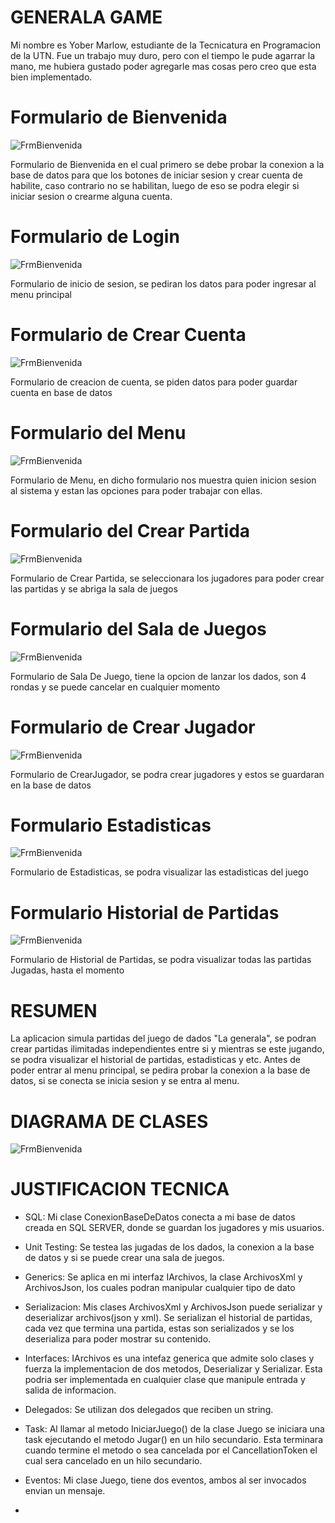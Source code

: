 # GENERALA GAME
Mi nombre es Yober Marlow, estudiante de la Tecnicatura en 
Programacion de la UTN. Fue un trabajo muy duro, pero con el tiempo le pude agarrar la mano, me hubiera gustado
poder agregarle mas cosas pero creo que esta bien implementado.
# Formulario de Bienvenida
![FrmBienvenida](./Imagenes/FrmBienvenida.png)

Formulario de Bienvenida en el cual primero se debe probar la conexion a la base de datos para que los botones de iniciar sesion y crear cuenta de habilite, caso contrario no se habilitan,
luego de eso se podra elegir si iniciar sesion o crearme alguna cuenta.

 # Formulario de Login
![FrmBienvenida](./Imagenes/FrmLogin.png)

Formulario de inicio de sesion, se pediran los datos para poder ingresar al menu principal

 # Formulario de Crear Cuenta
![FrmBienvenida](./Imagenes/FrmCrearCuenta.png)

Formulario de creacion de cuenta, se piden datos para poder guardar cuenta en base de datos

 # Formulario del Menu
![FrmBienvenida](./Imagenes/FrmMenu.png)

Formulario de Menu, en dicho formulario nos muestra quien inicion sesion al sistema y estan las opciones para poder trabajar con ellas.

 # Formulario del Crear Partida
![FrmBienvenida](./Imagenes/FrmSeleccionarJugadores.png)

Formulario de Crear Partida, se seleccionara los jugadores para poder crear las partidas y se abriga la sala de juegos

 # Formulario del Sala de Juegos
![FrmBienvenida](./Imagenes/FrmSalaDeJuego.png)

Formulario de Sala De Juego, tiene la opcion de lanzar los dados, son 4 rondas y se puede cancelar en cualquier momento


 # Formulario de Crear Jugador
![FrmBienvenida](./Imagenes/FrmCrearJugador.png)

Formulario de CrearJugador, se podra crear jugadores y estos se guardaran en la base de datos

 # Formulario Estadisticas
![FrmBienvenida](./Imagenes/FrmEstadisticas.png)

Formulario de Estadisticas, se podra visualizar las estadisticas del juego

 # Formulario Historial de Partidas
![FrmBienvenida](./Imagenes/FrmHitorial.png)

Formulario de Historial de Partidas, se podra visualizar todas las partidas Jugadas, hasta el momento

# RESUMEN

La aplicacion simula partidas del juego de dados "La generala", se podran crear partidas ilimitadas independientes entre si y mientras se este jugando, se podra visualizar el historial de partidas, estadisticas y etc.
Antes de poder entrar al menu principal, se pedira probar la conexion a la base de datos, si se conecta se inicia sesion y se entra al menu.

# DIAGRAMA DE CLASES

![FrmBienvenida](./Imagenes/DiagramaDeClases.png)

# JUSTIFICACION TECNICA

- SQL: Mi clase ConexionBaseDeDatos conecta a mi base de datos creada en SQL SERVER, donde se guardan los jugadores y mis usuarios.

- Unit Testing: Se testea las jugadas de los dados, la conexion a la base de datos y si se puede crear una sala de juegos.
-  Generics: Se aplica en mi interfaz IArchivos, la clase ArchivosXml y ArchivosJson, los cuales podran manipular cualquier tipo de dato
- Serializacion: Mis clases ArchivosXml y ArchivosJson puede serializar y deserializar archivos(json y xml). Se serializan el historial de partidas, cada vez que termina una partida, estas son serializados y se los deserializa para poder mostrar su contenido.
- Interfaces: IArchivos es una intefaz generica que admite solo clases y fuerza la implementacion de dos metodos, Deserializar y Serializar. Esta podria ser implementada en cualquier clase que manipule entrada y salida de informacion.
- Delegados: Se utilizan dos delegados que reciben un string.
- Task: Al llamar al metodo IniciarJuego() de la clase Juego se iniciara una task ejecutando el metodo Jugar() en un hilo secundario. Esta terminara cuando termine el metodo o sea cancelada por el CancellationToken el cual sera cancelado en un hilo secundario.
- Eventos: Mi clase Juego, tiene dos eventos, ambos al ser invocados envian un mensaje.
- 









